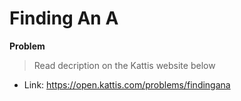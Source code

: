 # Finding An A

**Problem**
>Read decription on the Kattis website below

- Link: https://open.kattis.com/problems/findingana